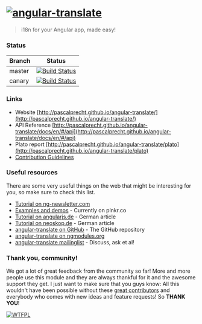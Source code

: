 # [![angular-translate](https://raw.github.com/PascalPrecht/angular-translate/canary/identity/logo/angular-translate-alternative/angular-translate_alternative_medium2.png)](http://pascalprecht.github.io/angular-translate)

> i18n for your Angular app, made easy!

### Status
| Branch        | Status         |
| ------------- |:-------------:|
| master        | [![Build Status](https://travis-ci.org/PascalPrecht/angular-translate.png?branch=master)](https://travis-ci.org/PascalPrecht/angular-translate) |
| canary        |[![Build Status](https://travis-ci.org/PascalPrecht/angular-translate.png?branch=canary)](https://travis-ci.org/PascalPrecht/angular-translate)     |

### Links
* Website [http://pascalprecht.github.io/angular-translate/](http://pascalprecht.github.io/angular-translate/)
* API Reference [http://pascalprecht.github.io/angular-translate/docs/en/#/api](http://pascalprecht.github.io/angular-translate/docs/en/#/api)
* Plato report [http://pascalprecht.github.io/angular-translate/plato](http://pascalprecht.github.io/angular-translate/plato)
* [Contribution Guidelines](https://github.com/PascalPrecht/angular-translate/blob/master/CONTRIBUTING.md)

### Useful resources
There are some very useful things on the web that might be interesting for you,
so make sure to check this list.

- [Tutorial on ng-newsletter.com](http://ng-newsletter.com/posts/angular-translate.html)
- [Examples and demos](https://github.com/PascalPrecht/angular-translate/wiki/Demos) - Currently on plnkr.co
- [Tutorial on angularjs.de](http://angularjs.de/artikel/angularjs-i18n-ng-translate) - German article
- [Tutorial on neoskop.de](http://www.neoskop.de/blog/angular-translate) - German article
- [angular-translate on GitHub](http://github.com/PascalPrecht/angular-translate) - The GitHub repository
- [angular-translate on ngmodules.org](http://ngmodules.org/modules/angular-translate)
- [angular-translate mailinglist](https://groups.google.com/forum/#!forum/angular-translate) - Discuss, ask et al!

### Thank you, community!
We got a lot of great feedback from the community so far! More and more people
use this module and they are always thankful for it and the awesome support they
get. I just want to make sure that you guys know: All this wouldn't have been
possible without these [great contributors](http://github.com/PascalPrecht/angular-translate/contributors)
and everybody who comes with new ideas and feature requests! So **THANK YOU**!

[![WTFPL](http://www.wtfpl.net/wp-content/uploads/2012/12/wtfpl-badge-4.png)](http://wtfpl.net)
